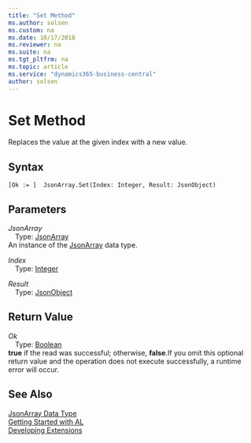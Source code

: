 ```yaml
---
title: "Set Method"
ms.author: solsen
ms.custom: na
ms.date: 10/17/2018
ms.reviewer: na
ms.suite: na
ms.tgt_pltfrm: na
ms.topic: article
ms.service: "dynamics365-business-central"
author: solsen
---
```

[//]: # (START>DO_NOT_EDIT)
[//]: # (IMPORTANT:Do not edit any of the content between here and the END>DO_NOT_EDIT.)
[//]: # (Any modifications should be made in the .xml files in the ModernDev repo.)
# Set Method
Replaces the value at the given index with a new value.

## Syntax
```
[Ok := ]  JsonArray.Set(Index: Integer, Result: JsonObject)
```
## Parameters
*JsonArray*  
&emsp;Type: [JsonArray](jsonarray-data-type.md)  
An instance of the [JsonArray](jsonarray-data-type.md) data type.  

*Index*  
&emsp;Type: [Integer](../integer/integer-data-type.md)  
  
*Result*  
&emsp;Type: [JsonObject](../jsonobject/jsonobject-data-type.md)  
  


## Return Value
*Ok*  
&emsp;Type: [Boolean](../boolean/boolean-data-type.md)  
**true** if the read was successful; otherwise, **false**.If you omit this optional return value and the operation does not execute successfully, a runtime error will occur.    


[//]: # (IMPORTANT: END>DO_NOT_EDIT)
## See Also
[JsonArray Data Type](jsonarray-data-type.md)  
[Getting Started with AL](../devenv-get-started.md)  
[Developing Extensions](../devenv-dev-overview.md)